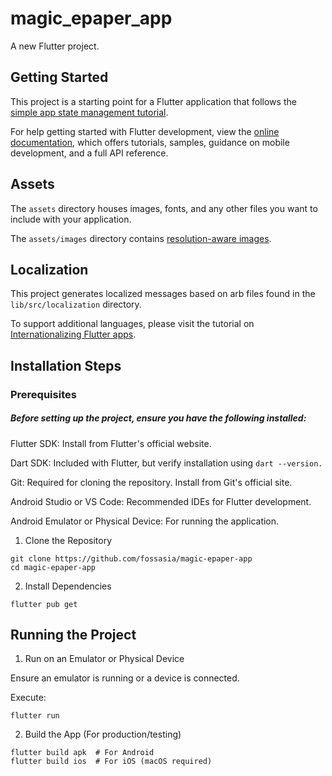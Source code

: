 # magic_epaper_app

A new Flutter project.

## Getting Started

This project is a starting point for a Flutter application that follows the
[simple app state management
tutorial](https://flutter.dev/to/state-management-sample).

For help getting started with Flutter development, view the
[online documentation](https://docs.flutter.dev), which offers tutorials,
samples, guidance on mobile development, and a full API reference.

## Assets

The `assets` directory houses images, fonts, and any other files you want to
include with your application.

The `assets/images` directory contains [resolution-aware
images](https://flutter.dev/to/resolution-aware-images).

## Localization

This project generates localized messages based on arb files found in
the `lib/src/localization` directory.

To support additional languages, please visit the tutorial on
[Internationalizing Flutter apps](https://flutter.dev/to/internationalization).


## Installation Steps

### Prerequisites

##### Before setting up the project, ensure you have the following installed:

Flutter SDK: Install from Flutter's official website.

Dart SDK: Included with Flutter, but verify installation using ```dart --version.```

Git: Required for cloning the repository. Install from Git's official site.

Android Studio or VS Code: Recommended IDEs for Flutter development.

Android Emulator or Physical Device: For running the application.


1. Clone the Repository
```
git clone https://github.com/fossasia/magic-epaper-app
cd magic-epaper-app
```

2. Install Dependencies
```
flutter pub get
```

## Running the Project

1. Run on an Emulator or Physical Device

Ensure an emulator is running or a device is connected.

Execute:
```
flutter run
```
2. Build the App (For production/testing)
```
flutter build apk  # For Android
flutter build ios  # For iOS (macOS required)
```
